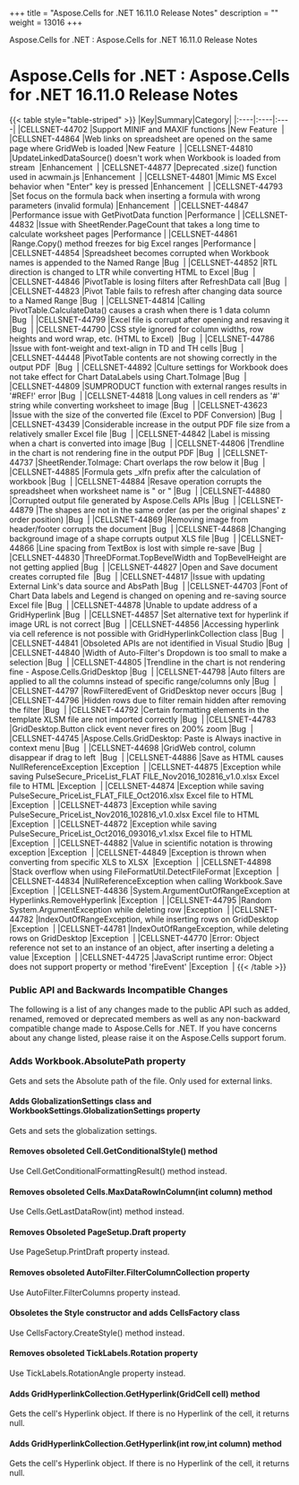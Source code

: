 +++
title = "Aspose.Cells for .NET 16.11.0 Release Notes" 
description = "" 
weight = 13016 
+++

Aspose.Cells for .NET : Aspose.Cells for .NET 16.11.0 Release Notes  

# Aspose.Cells for .NET : Aspose.Cells for .NET 16.11.0 Release Notes


{{< table style="table-striped" >}}
|Key|Summary|Category|
|:----|:----|:----|
|CELLSNET-44702  |Support MINIF and MAXIF functions  |New Feature   |
|CELLSNET-44864  |Web links on spreadsheet are opened on the same page where GridWeb is loaded  |New Feature   |
|CELLSNET-44810  |UpdateLinkedDataSource() doesn't work when Workbook is loaded from stream   |Enhancement   |
|CELLSNET-44877  |Deprecated .size() function used in acwmain.js  |Enhancement   |
|CELLSNET-44801  |Mimic MS Excel behavior when "Enter" key is pressed  |Enhancement   |
|CELLSNET-44793  |Set focus on the formula back when inserting a formula with wrong parameters (invalid formula)  |Enhancement   |
|CELLSNET-44847  |Performance issue with GetPivotData function  |Performance  |
|CELLSNET-44832  |Issue with SheetRender.PageCount that takes a long time to calculate worksheet pages  |Performance  |
|CELLSNET-44861  |Range.Copy() method freezes for big Excel ranges  |Performance  |
|CELLSNET-44854  |Spreadsheet becomes corrupted when Workbook names is appended to the Named Range  |Bug   |
|CELLSNET-44852  |RTL direction is changed to LTR while converting HTML to Excel  |Bug   |
|CELLSNET-44846  |PivotTable is losing filters after RefreshData call  |Bug   |
|CELLSNET-44823  |Pivot Table fails to refresh after changing data source to a Named Range  |Bug   |
|CELLSNET-44814  |Calling PivotTable.CalculateData() causes a crash when there is 1 data column  |Bug   |
|CELLSNET-44799  |Excel file is corrupt after opening and resaving it  |Bug   |
|CELLSNET-44790  |CSS style ignored for column widths, row heights and word wrap, etc. (HTML to Excel)   |Bug   |
|CELLSNET-44786  |Issue with font-weight and text-align in TD and TH cells  |Bug   |
|CELLSNET-44448  |PivotTable contents are not showing correctly in the output PDF   |Bug   |
|CELLSNET-44892  |Culture settings for Workbook does not take effect for Chart DataLabels using Chart.ToImage  |Bug   |
|CELLSNET-44809  |SUMPRODUCT function with external ranges results in '#REF!' error  |Bug   |
|CELLSNET-44818  |Long values in cell renders as '#' string while converting worksheet to image  |Bug   |
|CELLSNET-43623  |Issue with the size of the converted file (Excel to PDF Conversion)  |Bug   |
|CELLSNET-43439  |Considerable increase in the output PDF file size from a relatively smaller Excel file  |Bug   |
|CELLSNET-44842  |Label is missing when a chart is converted into image  |Bug   |
|CELLSNET-44806  |Trendline in the chart is not rendering fine in the output PDF  |Bug   |
|CELLSNET-44737  |SheetRender.ToImage: Chart overlaps the row below it  |Bug   |
|CELLSNET-44885  |Formula gets \_xlfn prefix after the calculation of workbook  |Bug   |
|CELLSNET-44884  |Resave operation corrupts the spreadsheet when worksheet name is " or "  |Bug   |
|CELLSNET-44880  |Corrupted output file generated by Aspose.Cells APIs  |Bug   |
|CELLSNET-44879  |The shapes are not in the same order (as per the original shapes' z order position)  |Bug   |
|CELLSNET-44869  |Removing image from header/footer corrupts the document  |Bug   |
|CELLSNET-44868  |Changing background image of a shape corrupts output XLS file  |Bug   |
|CELLSNET-44866  |Line spacing from TextBox is lost with simple re-save  |Bug   |
|CELLSNET-44830  |ThreeDFormat.TopBevelWidth and TopBevelHeight are not getting applied  |Bug   |
|CELLSNET-44827  |Open and Save document creates corrupted file   |Bug   |
|CELLSNET-44817  |Issue with updating External Link's data source and AbsPath  |Bug   |
|CELLSNET-44703  |Font of Chart Data labels and Legend is changed on opening and re-saving source Excel file  |Bug   |
|CELLSNET-44878  |Unable to update address of a GridHyperlink  |Bug   |
|CELLSNET-44857  |Set alternative text for hyperlink if image URL is not correct  |Bug   |
|CELLSNET-44856  |Accessing hyperlink via cell reference is not possible with GridHyperlinkCollection class  |Bug   |
|CELLSNET-44841  |Obsoleted APIs are not identified in Visual Studio  |Bug   |
|CELLSNET-44840  |Width of Auto-Filter's Dropdown is too small to make a selection  |Bug   |
|CELLSNET-44805  |Trendline in the chart is not rendering fine - Aspose.Cells.GridDesktop  |Bug   |
|CELLSNET-44798  |Auto filters are applied to all the columns instead of specific range/columns only  |Bug   |
|CELLSNET-44797  |RowFilteredEvent of GridDesktop never occurs  |Bug   |
|CELLSNET-44796  |Hidden rows due to filter remain hidden after removing the filter  |Bug   |
|CELLSNET-44792  |Certain formatting elements in the template XLSM file are not imported correctly  |Bug   |
|CELLSNET-44783  |GridDesktop.Button click event never fires on 200% zoom  |Bug   |
|CELLSNET-44745  |Aspose.Cells.GridDesktop: Paste is Always inactive in context menu  |Bug   |
|CELLSNET-44698  |GridWeb control, column disappear if drag to left   |Bug   |
|CELLSNET-44886  |Save as HTML causes NullReferenceException  |Exception   |
|CELLSNET-44875  |Exception while saving PulseSecure\_PriceList\_FLAT FILE\_Nov2016\_102816\_v1.0.xlsx Excel file to HTML  |Exception   |
|CELLSNET-44874  |Exception while saving PulseSecure\_PriceList\_FLAT\_FILE\_Oct2016.xlsx Excel file to HTML  |Exception   |
|CELLSNET-44873  |Exception while saving PulseSecure\_PriceList\_Nov2016\_102816\_v1.0.xlsx Excel file to HTML  |Exception   |
|CELLSNET-44872  |Exception while saving PulseSecure\_PriceList\_Oct2016\_093016\_v1.xlsx Excel file to HTML  |Exception   |
|CELLSNET-44882  |Value in scientific notation is throwing exception  |Exception   |
|CELLSNET-44849  |Exception is thrown when converting from specific XLS to XLSX   |Exception   |
|CELLSNET-44898  |Stack overflow when using FileFormatUtil.DetectFileFormat  |Exception   |
|CELLSNET-44834  |NullReferenceException when calling Workbook.Save  |Exception   |
|CELLSNET-44836  |System.ArgumentOutOfRangeException at Hyperlinks.RemoveHyperlink  |Exception   |
|CELLSNET-44795  |Random System.ArgumentException while deleting row  |Exception   |
|CELLSNET-44782  |IndexOutOfRangeException, while inserting rows on GridDesktop  |Exception   |
|CELLSNET-44781  |IndexOutOfRangeException, while deleting rows on GridDesktop  |Exception   |
|CELLSNET-44770  |Error: Object reference not set to an instance of an object, after inserting a deleting a value  |Exception   |
|CELLSNET-44725  |JavaScript runtime error: Object does not support property or method 'fireEvent'  |Exception   |
{{< /table >}}

### Public API and Backwards Incompatible Changes

The following is a list of any changes made to the public API such as added, renamed, removed or deprecated members as well as any non-backward compatible change made to Aspose.Cells for .NET. If you have concerns about any change listed, please raise it on the Aspose.Cells support forum.

### Adds Workbook.AbsolutePath property

Gets and sets the Absolute path of the file. Only used for external links.

#### Adds GlobalizationSettings class and WorkbookSettings.GlobalizationSettings property

Gets and sets the globalization settings.

#### Removes obsoleted Cell.GetConditionalStyle() method

Use Cell.GetConditionalFormattingResult() method instead.

#### Removes obsoleted Cells.MaxDataRowInColumn(int column) method

Use Cells.GetLastDataRow(int) method instead.

#### Removes Obsoleted PageSetup.Draft property

Use PageSetup.PrintDraft property instead.

#### Removes obsoleted AutoFilter.FilterColumnCollection property

Use AutoFilter.FilterColumns property instead.

#### Obsoletes the Style constructor and adds CellsFactory class

Use CellsFactory.CreateStyle() method instead.

#### Removes obsoleted TickLabels.Rotation property

Use TickLabels.RotationAngle property instead.

#### Adds GridHyperlinkCollection.GetHyperlink(GridCell cell) method

Gets the cell's Hyperlink object. If there is no Hyperlink of the cell, it returns null.

#### Adds GridHyperlinkCollection.GetHyperlink(int row,int column) method

Gets the cell's Hyperlink object. If there is no Hyperlink of the cell, it returns null.

